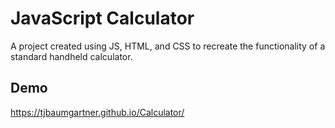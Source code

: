 
# JavaScript Calculator

A project created using JS, HTML, and CSS to recreate the functionality of a standard handheld calculator.


## Demo

https://tjbaumgartner.github.io/Calculator/
